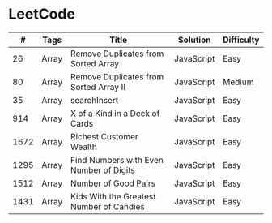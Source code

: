 # LeetCode
| # | Tags| Title | Solution | Difficulty|
| ---- | ---- | ---- | ----| ---- |
| 26 | Array | Remove Duplicates from Sorted Array | JavaScript | Easy |
| 80 | Array | Remove Duplicates from Sorted Array Ⅱ | JavaScript | Medium |
| 35 | Array | searchInsert | JavaScript | Easy |
| 914 | Array | X of a Kind in a Deck of Cards | JavaScript | Easy |
| 1672 | Array | Richest Customer Wealth | JavaScript | Easy |
| 1295 | Array | Find Numbers with Even Number of Digits | JavaScript | Easy |
| 1512 | Array | Number of Good Pairs | JavaScript | Easy |
| 1431 | Array | Kids With the Greatest Number of Candies | JavaScript | Easy |